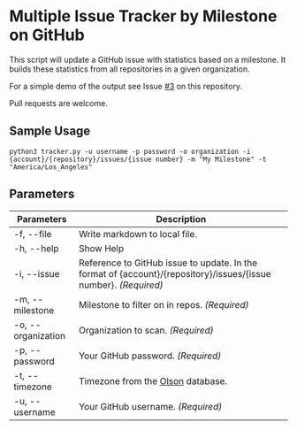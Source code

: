 # Multiple Issue Tracker by Milestone on GitHub

This script will update a GitHub issue with statistics based on a milestone.  It builds these statistics from all repositories in a given organization.

For a simple demo of the output see Issue [#3](https://github.com/azurestandard/issue-milestone-tracker/issues/3) on this repository.

Pull requests are welcome.

## Sample Usage

```
python3 tracker.py -u username -p password -o organization -i {account}/{repository}/issues/{issue number} -m "My Milestone" -t "America/Los_Angeles"
```

## Parameters

Parameters | Description
---------- | -----------
-f, --file | Write markdown to local file.
-h, --help | Show Help
-i, --issue | Reference to GitHub issue to update. In the format of {account}/{repository}/issues/{issue number}. *(Required)*
-m, --milestone | Milestone to filter on in repos. *(Required)*
-o, --organization | Organization to scan. *(Required)*
-p, --password | Your GitHub password. *(Required)*
-t, --timezone | Timezone from the [Olson](https://en.wikipedia.org/wiki/List_of_tz_database_time_zones) database.
-u, --username | Your GitHub username. *(Required)*
